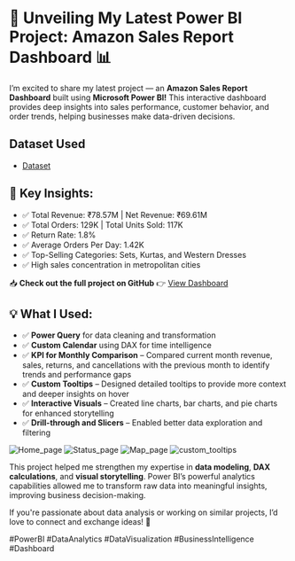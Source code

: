 # 🚀 Unveiling My Latest Power BI Project: Amazon Sales Report Dashboard 📊

I’m excited to share my latest project — an **Amazon Sales Report Dashboard** built using **Microsoft Power BI!** This interactive dashboard provides deep insights into sales performance, customer behavior, and order trends, helping businesses make data-driven decisions.

 ## Dataset Used
  
  - <a href="https://github.com/ashishkmr0205/AMAZON-SALES-REPORT-DASHBOARD/blob/main/Amazon%20Sale%20Report.rar">Dataset</a>

## 🔎 Key Insights:

  - ✅ Total Revenue: ₹78.57M | Net Revenue: ₹69.61M
  - ✅ Total Orders: 129K | Total Units Sold: 117K
  - ✅ Return Rate: 1.8%
  - ✅ Average Orders Per Day: 1.42K
  - ✅ Top-Selling Categories: Sets, Kurtas, and Western Dresses
  - ✅ High sales concentration in metropolitan cities


📥 **Check out the full project on GitHub** 👉  <a href="https://github.com/ashishkmr0205/AMAZON-SALES-REPORT-DASHBOARD/blob/main/Amazon%20sales%20dashboard.pbix">View Dashboard</a>

## 💡 What I Used:
- ✅ **Power Query** for data cleaning and transformation
- ✅ **Custom Calendar** using DAX for time intelligence
- ✅ **KPI for Monthly Comparison** – Compared current month revenue, sales, returns, and cancellations with the previous month to identify trends and performance gaps
- ✅ **Custom Tooltips** – Designed detailed tooltips to provide more context and deeper insights on hover
- ✅ **Interactive Visuals** – Created line charts, bar charts, and pie charts for enhanced storytelling
- ✅ **Drill-through and Slicers** – Enabled better data exploration and filtering

![Home_page](https://github.com/user-attachments/assets/c49da659-af25-49ee-980b-7eb0f589aa5f)
![Status_page](https://github.com/user-attachments/assets/8a8543a0-af90-4da5-8d69-c90e3b07b897)
![Map_page](https://github.com/user-attachments/assets/cef74a32-45cc-4316-ad0c-2f70d7b3d220)
![custom_tooltips](https://github.com/user-attachments/assets/8a311b8c-871d-4b9d-9ae5-9c1efd8e2fea)


This project helped me strengthen my expertise in **data modeling**, **DAX calculations**, and **visual storytelling**. Power BI’s powerful analytics capabilities allowed me to transform raw data into meaningful insights, improving business decision-making.

If you're passionate about data analysis or working on similar projects, I’d love to connect and exchange ideas! 🚀

#PowerBI #DataAnalytics #DataVisualization #BusinessIntelligence #Dashboard






